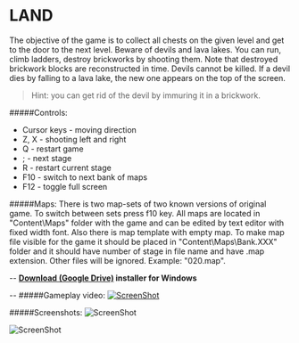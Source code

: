 LAND
====

The objective of the game is to collect all chests on the given level and get to the door to the next level. Beware of devils and lava lakes. You can run, climb ladders, destroy brickworks by shooting them. Note that destroyed brickwork blocks are reconstructed in time. Devils cannot be killed. If a devil dies by falling to a lava lake, the new one appears on the top of the screen.

> Hint: you can get rid of the devil by immuring it in a brickwork.

#####Controls:
* Cursor keys     - moving direction
* Z, X            - shooting left and right
* Q               - restart game
* ;               - next stage
* R               - restart current stage 
* F10             - switch to next bank of maps
* F12	          - toggle full screen

#####Maps:
There is two map-sets of two known versions of original game. To switch between sets press f10 key. All maps are located in "Content\Maps" folder with the game and can be edited by text editor with fixed width font. Also there is map template with empty map. To make map file visible for the game it should be placed in "Content\Maps\Bank.XXX" folder and it should have number of stage in file name and have .map extension. Other files will be ignored. Example: "020.map".  

--
**[Download (Google Drive)](https://drive.google.com/file/d/0B-Q6m5TBZaSrSzAzeDk5WjNFLWM/edit?usp=sharing) installer for Windows**

--
#####Gameplay video:
[![ScreenShot](https://github.com/semack/land/blob/master/screenshots/screen03.png?raw=true)](https://www.youtube.com/watch?v=jY17w-EBIBg)


#####Screenshots:
![ScreenShot](https://github.com/semack/land/blob/master/screenshots/screen01.png?raw=true) 

![ScreenShot](https://github.com/semack/land/blob/master/screenshots/screen02.png?raw=true)


